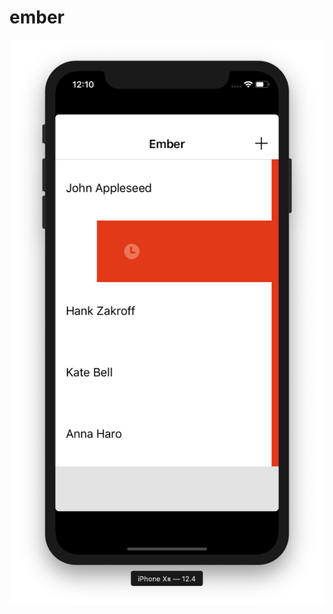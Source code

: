 # ember

![Ember](https://raw.githubusercontent.com/beweinreich/ember/master/Screen%20Shot%202019-08-27%20at%2012.10.16%20AM.png)
